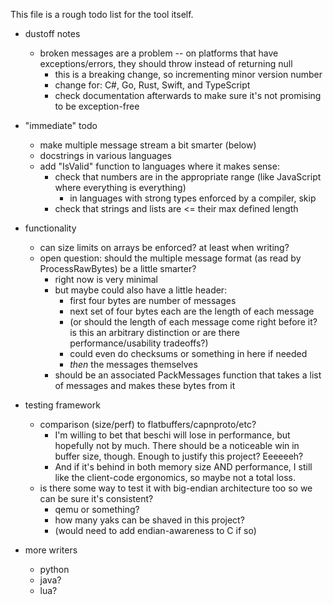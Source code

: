 This file is a rough todo list for the tool itself.

* dustoff notes
  + broken messages are a problem -- on platforms that have exceptions/errors, they should throw instead of returning null
    - this is a breaking change, so incrementing minor version number
    - change for: C#, Go, Rust, Swift, and TypeScript
    - check documentation afterwards to make sure it's not promising to be exception-free

* "immediate" todo
    - make multiple message stream a bit smarter (below)
    - docstrings in various languages
    - add "IsValid" function to languages where it makes sense:
        - check that numbers are in the appropriate range (like JavaScript where everything is everything)
            - in languages with strong types enforced by a compiler, skip
        - check that strings and lists are <= their max defined length

* functionality
    - can size limits on arrays be enforced? at least when writing?
    - open question: should the multiple message format (as read by ProcessRawBytes) be a little smarter?
        - right now is very minimal
        - but maybe could also have a little header: 
            - first four bytes are number of messages
            - next set of four bytes each are the length of each message
            - (or should the length of each message come right before it? is this an arbitrary distinction or are there performance/usability tradeoffs?)
            - could even do checksums or something in here if needed
            - *then* the messages themselves
        - should be an associated PackMessages function that takes a list of messages and makes these bytes from it

* testing framework
    - comparison (size/perf) to flatbuffers/capnproto/etc?
        - I'm willing to bet that beschi will lose in performance, but hopefully not by much. There should be a noticeable win in buffer size, though. Enough to justify this project? Eeeeeeh? 
        - And if it's behind in both memory size AND performance, I still like the client-code ergonomics, so maybe not a total loss. 
    - is there some way to test it with big-endian architecture too so we can be sure it's consistent? 
        - qemu or something?
        - how many yaks can be shaved in this project?
        - (would need to add endian-awareness to C if so)

* more writers
    * python
    * java?
    * lua?
